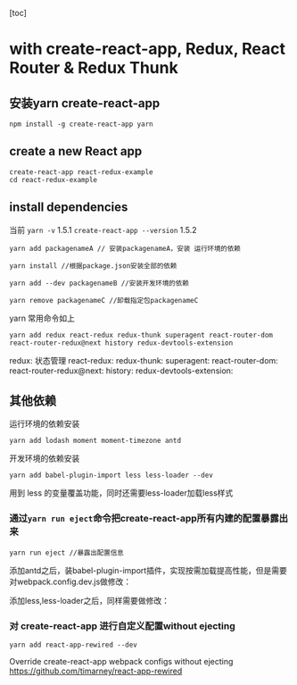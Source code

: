 [toc]

# with create-react-app, Redux, React Router & Redux Thunk

## 安装yarn create-react-app
 ```
 npm install -g create-react-app yarn
 ```

## create a new React app

 ```
create-react-app react-redux-example
cd react-redux-example

 ```

## install dependencies

当前 `yarn -v` 1.5.1
`create-react-app --version` 1.5.2

 ```
 yarn add packagenameA // 安装packagenameA，安装 运行环境的依赖

 yarn install //根据package.json安装全部的依赖

 yarn add --dev packagenameB //安装开发环境的依赖

 yarn remove packagenameC //卸载指定包packagenameC
 ```

yarn 常用命令如上

 ```
 yarn add redux react-redux redux-thunk superagent react-router-dom react-router-redux@next history redux-devtools-extension

 ```

>
 redux: 状态管理
 react-redux:
 redux-thunk:
 superagent:
 react-router-dom:
 react-router-redux@next:
 history:
 redux-devtools-extension:

## 其他依赖

 运行环境的依赖安装
 ```
 yarn add lodash moment moment-timezone antd
 ```
 开发环境的依赖安装
 ```
 yarn add babel-plugin-import less less-loader --dev
 ```
用到 less 的变量覆盖功能，同时还需要less-loader加载less样式

### 通过`yarn run eject`命令把create-react-app所有内建的配置暴露出来

 ```
 yarn run eject //暴露出配置信息
 ```


添加antd之后，装babel-plugin-import插件，实现按需加载提高性能，但是需要对webpack.config.dev.js做修改：


添加less,less-loader之后，同样需要做修改：


### 对 create-react-app 进行自定义配置without ejecting

 ```
 yarn add react-app-rewired --dev
 ```

Override create-react-app webpack configs without ejecting
https://github.com/timarney/react-app-rewired

